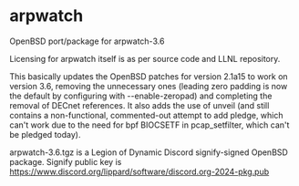 # arpwatch
OpenBSD port/package for arpwatch-3.6

Licensing for arpwatch itself is as per source code and LLNL repository.

This basically updates the OpenBSD patches for version 2.1a15 to work on version 3.6, removing the unnecessary ones (leading zero padding is now
the default by configuring with --enable-zeropad) and completing the removal of DECnet references.
It also adds the use of unveil (and still contains a non-functional, commented-out attempt to add pledge, which can't work due to the need
for bpf BIOCSETF in pcap_setfilter, which can't be pledged today).

arpwatch-3.6.tgz is a Legion of Dynamic Discord signify-signed OpenBSD package. Signify public key is https://www.discord.org/lippard/software/discord.org-2024-pkg.pub
